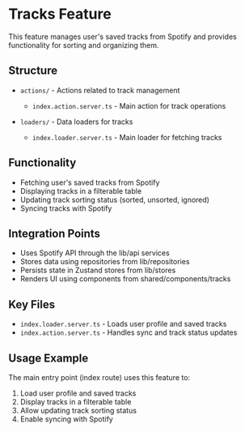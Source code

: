 # Tracks Feature

This feature manages user's saved tracks from Spotify and provides functionality for sorting and organizing them.

## Structure

- `actions/` - Actions related to track management

  - `index.action.server.ts` - Main action for track operations

- `loaders/` - Data loaders for tracks
  - `index.loader.server.ts` - Main loader for fetching tracks

## Functionality

- Fetching user's saved tracks from Spotify
- Displaying tracks in a filterable table
- Updating track sorting status (sorted, unsorted, ignored)
- Syncing tracks with Spotify

## Integration Points

- Uses Spotify API through the lib/api services
- Stores data using repositories from lib/repositories
- Persists state in Zustand stores from lib/stores
- Renders UI using components from shared/components/tracks

## Key Files

- `index.loader.server.ts` - Loads user profile and saved tracks
- `index.action.server.ts` - Handles sync and track status updates

## Usage Example

The main entry point (index route) uses this feature to:

1. Load user profile and saved tracks
2. Display tracks in a filterable table
3. Allow updating track sorting status
4. Enable syncing with Spotify
